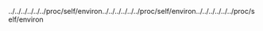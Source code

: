 ../../../../../../proc/self/environ../../../../../../proc/self/environ../../../../../../proc/self/environ<script>window.close()</script>